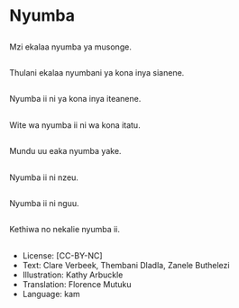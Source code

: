 # Nyumba

##
Mzi ekalaa nyumba ya
musonge.

##
Thulani ekalaa
nyumbani ya kona inya
sianene.

##
Nyumba ii ni ya kona
inya iteanene.

##
Wite wa nyumba ii ni
wa kona itatu.

##
Mundu uu eaka nyumba
yake.

##
Nyumba ii ni nzeu.

##
Nyumba ii ni nguu.

##
Kethiwa no nekalie
nyumba ii.

##
* License: [CC-BY-NC]
* Text: Clare Verbeek, Thembani Dladla, Zanele Buthelezi
* Illustration: Kathy Arbuckle
* Translation: Florence Mutuku
* Language: kam
